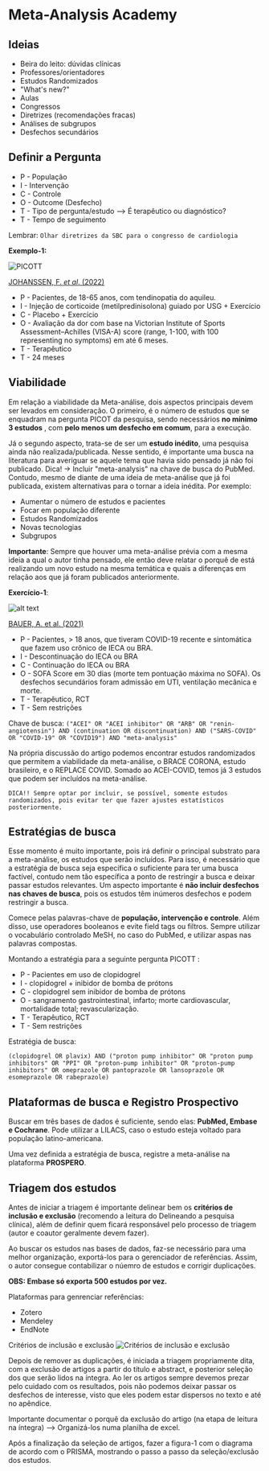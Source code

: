 # Meta-Analysis Academy

## Ideias
* Beira do leito: dúvidas clínicas
* Professores/orientadores
* Estudos Randomizados
* "What's new?"
* Aulas
* Congressos
* Diretrizes (recomendações fracas)
* Análises de subgrupos
* Desfechos secundários

## Definir a Pergunta

* P - População 
* I - Intervenção
* C - Controle
* O - Outcome (Desfecho)
* T - Tipo de pergunta/estudo --> É terapêutico ou diagnóstico?
* T - Tempo de seguimento

Lembrar: `Olhar diretrizes da SBC para o congresso de cardiologia`

**Exemplo-1:**

![PICOTT](https://github.com/eduardo-andradeo/Medical-Notes.md/blob/main/pictures/PICOTT_1.png)

[JOHANSSEN, F. _et al_. (2022)](https://jamanetwork.com/journals/jamanetworkopen/fullarticle/2794124)
* P - Pacientes, de 18-65 anos, com tendinopatia do aquileu.
* I - Injeção de corticoide (metilpredinisolona) guiado por USG + Exercício
* C - Placebo + Exercício
* O - Avaliação da dor com base na  Victorian Institute of Sports Assessment–Achilles (VISA-A) score (range, 1-100, with 100 representing no symptoms) em até 6 meses.
* T - Terapêutico
* T - 24 meses

## Viabilidade

Em relação a viabilidade da Meta-análise, dois aspectos principais devem ser levados em consideração. O primeiro, é o número de estudos que se enquadram na pergunta PICOT da pesquisa, sendo necessários **no mínimo 3 estudos** , com **pelo menos um desfecho em comum**, para a execução. 

Já o segundo aspecto, trata-se de ser um **estudo inédito**, uma pesquisa ainda não realizada/publicada. Nesse sentido, é importante uma busca na literatura para averiguar se aquele tema que havia sido pensado já não foi publicado. Dica! -> Incluir "meta-analysis" na chave de busca do PubMed. Contudo, mesmo de diante de uma ideia de meta-análise que já foi publicada, existem alternativas para o tornar a ideia inédita. Por exemplo:
* Aumentar o número de estudos e pacientes
* Focar em população diferente
* Estudos Randomizados
* Novas tecnologias
* Subgrupos

**Importante**: Sempre que houver uma meta-análise prévia com a mesma ideia a qual o autor tinha pensado, ele então deve relatar o porquê de está realizando um novo estudo na mesma temática e quais a diferenças em relação aos que já foram publicados anteriormente.

**Exercício-1**:

![alt text](https://github.com/eduardo-andradeo/Medical-Notes.md/blob/main/pictures/lancet_2021.png)

[BAUER, A. et al. (2021)](https://pubmed.ncbi.nlm.nih.gov/34126053/
)

* P - Pacientes, > 18 anos, que tiveram COVID-19 recente e sintomática que fazem uso crônico de IECA ou BRA.
* I - Descontinuação do IECA ou BRA
* C - Continuação do IECA ou BRA
* O - SOFA Score em 30 dias (morte tem pontuação máxima no SOFA). Os desfechos secundários foram admissão em UTI, ventilação mecânica e morte.
* T - Terapêutico, RCT
* T - Sem restrições

Chave de busca: `("ACEI" OR "ACEI inhibitor" OR "ARB" OR "renin-angiotensin") AND (continuation OR discontinuation) AND ("SARS-COVID" OR "COVID-19" OR "COVID19") AND "meta-analysis"`

Na própria discussão do artigo podemos encontrar estudos randomizados que permitem a viabilidade da meta-análise, o BRACE CORONA, estudo brasileiro, e o REPLACE COVID. Somado ao ACEI-COVID, temos já 3 estudos que podem ser incluídos na meta-análise.

`DICA!! Sempre optar por incluir, se possível, somente estudos randomizados, pois evitar ter que fazer ajustes estatísticos posteriormente.`

## Estratégias de busca

Esse momento é muito importante, pois irá definir o principal substrato para a meta-análise, os estudos que serão incluídos. Para isso, é necessário que a estratégia de busca seja específica o suficiente para ter uma busca factível, contudo nem tão específica a ponto de restringir a busca e deixar passar estudos relevantes. Um aspecto importante é **não incluir desfechos nas chaves de busca**, pois os estudos têm inúmeros desfechos e podem restringir a busca.

Comece pelas palavras-chave de **população, intervenção e controle**. Além disso, use operadores booleanos e evite field tags ou filtros. Sempre utilizar o vocabulário controlado MeSH, no caso do PubMed, e utilizar aspas nas palavras compostas.

Montando a estratégia para a seguinte pergunta PICOTT :

* P - Pacientes em uso de clopidogrel
* I - clopidogrel + inibidor de bomba de prótons
* C - clopidogrel sem inibidor de bomba de prótons
* O - sangramento gastrointestinal, infarto; morte cardiovascular, mortalidade total; revascularização.
* T - Terapêutico, RCT
* T - Sem restrições

Estratégia de busca:

`(clopidogrel OR plavix) AND ("proton pump inhibitor" OR "proton pump inhibitors" OR "PPI" OR "proton-pump inhibitor" OR "proton-pump inhibitors" OR omeprazole OR pantoprazole OR lansoprazole OR esomeprazole OR rabeprazole)`

## Plataformas de busca e Registro Prospectivo

Buscar em três bases de dados é suficiente, sendo elas: **PubMed, Embase e Cochrane**. Pode utilizar a LILACS, caso o estudo esteja voltado para população latino-americana.

Uma vez definida a estratégia de busca, registre a meta-análise na plataforma **PROSPERO**.

## Triagem dos estudos

Antes de iniciar a triagem é importante delinear bem os **critérios de inclusão e exclusão** (recomendo a leitura do Delineando a pesquisa clínica), além de definir quem ficará responsável pelo processo de triagem (autor e coautor geralmente devem fazer). 

Ao buscar os estudos nas bases de dados, faz-se necessário para uma melhor organização, exportá-los para o gerenciador de referências. Assim, o autor consegue contabilizar o núemro de estudos e corrigir duplicações.

**OBS: Embase só exporta 500 estudos por vez.**

Plataformas para genrenciar referências:
* Zotero
* Mendeley
* EndNote

Critérios de inclusão e exclusão
![Critérios de inclusão e exclusão](https://github.com/eduardo-andradeo/Medical-Notes.md/blob/main/pictures/criterios.png)

Depois de remover as duplicações, é iniciada a triagem propriamente dita, com a exclusão de artigos a partir do título e abstract, e posterior seleção dos que serão lidos na íntegra. Ao ler os artigos sempre devemos prezar pelo cuidado com os resultados, pois não podemos deixar passar os desfechos de interesse, visto que eles podem estar dispersos no texto e até no apêndice.

Importante documentar o porquê da exclusão do artigo (na etapa de leitura na íntegra) --> Organizá-los numa planilha de excel.

Após a finalização da seleção de artigos, fazer a figura-1 com o diagrama de acordo com o PRISMA, mostrando o passo a passo da seleção/exclusão dos estudos. 



